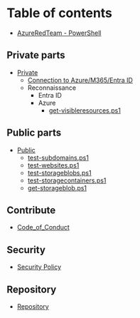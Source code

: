 # Table of contents

* [AzureRedTeam - PowerShell](README.md)

## Private parts

* [Private](private/README.md)
  * [Connection to Azure/M365/Entra ID](private/connections.md)
  * Reconnaissance
    * Entra ID
    * Azure
      * [get-visibleresources.ps1](private/get-visibleresources.md)

## Public parts

* [Public](public/README.md)
  * [test-subdomains.ps1](public/test-subdomains.md)
  * [test-websites.ps1](public/test-websites.md)
  * [test-storageblobs.ps1](public/test-storageblobs.md)
  * [test-storagecontainers.ps1](public/test-storagecontainers.md)
  * [get-storageblob.ps1](public/get-storageblob.md)

## Contribute

* [Code_of_Conduct](https://github.com/dafneb/.github/blob/main/.github/CODE_OF_CONDUCT.md)

## Security

* [Security Policy](https://github.com/dafneb/.github/blob/main/SECURITY.md)

## Repository

* [Repository](https://github.com/dafneb/AzureRedTeamByPowershell)
